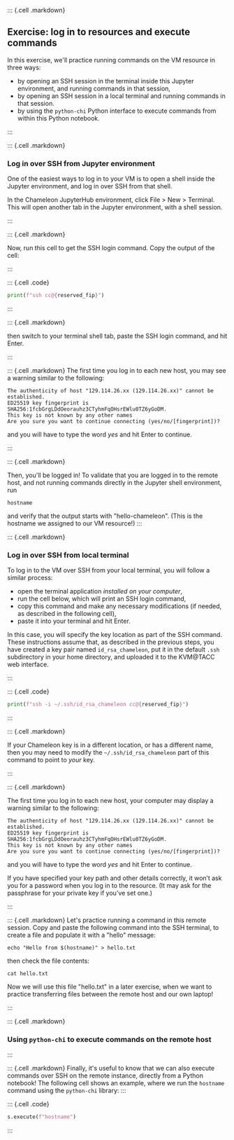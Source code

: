 
::: {.cell .markdown}
## Exercise: log in to resources and execute commands

In this exercise, we'll practice running commands on the VM resource in three ways:

* by opening an SSH session in the terminal inside this Jupyter environment, and running commands in that session,
* by opening an SSH session in a local terminal and running commands in that session.
* by using the `python-chi` Python interface to execute commands from within this Python notebook.


:::



::: {.cell .markdown}
### Log in over SSH from Jupyter environment

One of the easiest ways to log in to your VM is to open a shell inside the Jupyter environment, and log in over SSH from that shell.

In the Chameleon JupyterHub environment, click File > New > Terminal. This will open another tab in the Jupyter environment, with a shell session.


:::

::: {.cell .markdown}

Now, run this cell to get the SSH login command. Copy the output of the cell:

:::


::: {.cell .code}
```python
print(f"ssh cc@{reserved_fip}")
```
:::

::: {.cell .markdown}

then switch to your terminal shell tab, paste the SSH login command, and hit Enter.

:::


::: {.cell .markdown}
The first time you log in to each new host, you may see a warning similar to the following: 

```shell
The authenticity of host "129.114.26.xx (129.114.26.xx)" cannot be established.
ED25519 key fingerprint is SHA256:1fcbGrgLDdOeorauhz3CTyhmFqOHsrEWlu0TZ6yGoDM.
This key is not known by any other names
Are you sure you want to continue connecting (yes/no/[fingerprint])?
```
and you will have to type the word _yes_ and hit Enter to continue. 

:::


::: {.cell .markdown}

Then, you'll be logged in! To validate that you are logged in to the remote host, and not running commands directly in the Jupyter shell environment, run

```shell
hostname
```

and verify that the output starts with "hello-chameleon".  (This is the hostname we assigned to our VM resource!)
:::

::: {.cell .markdown}
### Log in over SSH from local terminal

To log in to the VM over SSH from your local terminal, you will follow a similar process:

* open the terminal application *installed on your computer*,
* run the cell below, which will print an SSH login command,
* copy this command and make any necessary modifications (if needed, as described in the following cell),
* paste it into your terminal and hit Enter.

In this case, you will specify the key location as part of the SSH command. These instructions assume that, as described in the previous steps, you have created a key pair named `id_rsa_chameleon`, put it in the default `.ssh` subdirectory in your home directory, and uploaded it to the KVM@TACC web interface.

:::

::: {.cell .code}
```python
print(f"ssh -i ~/.ssh/id_rsa_chameleon cc@{reserved_fip}")
```
:::

::: {.cell .markdown}

If your Chameleon key is in a different location, or has a different name, then you may need to modify the `~/.ssh/id_rsa_chameleon` part of this command to point to *your* key.

:::

::: {.cell .markdown}

The first time you log in to each new host, your computer may display a warning similar to the following: 

```shell
The authenticity of host "129.114.26.xx (129.114.26.xx)" cannot be established.
ED25519 key fingerprint is SHA256:1fcbGrgLDdOeorauhz3CTyhmFqOHsrEWlu0TZ6yGoDM.
This key is not known by any other names
Are you sure you want to continue connecting (yes/no/[fingerprint])?
```
and you will have to type the word _yes_ and hit Enter to continue. 

If you have specified your key path and other details correctly, it won’t ask you for a password when you log in to the resource. (It may ask for the passphrase for your private key if you’ve set one.)

:::


::: {.cell .markdown}
Let's practice running a command in this remote session. Copy and paste the following command into the SSH terminal, to create a file and populate it with a "hello" message:


```shell
echo "Hello from $(hostname)" > hello.txt
```

then check the file contents:

```shell
cat hello.txt
```

Now we will use this file "hello.txt" in a later exercise, when we want to practice transferring files between the remote host and our own laptop!

::: 


::: {.cell .markdown}
### Using `python-chi` to execute commands on the remote host

:::


::: {.cell .markdown}
Finally, it's useful to know that we can also execute commands over SSH on the remote instance, directly from a Python notebook! The following cell shows an example, where we run the `hostname` command using the `python-chi` library:
:::

::: {.cell .code}
```python
s.execute(f"hostname") 
```
:::
